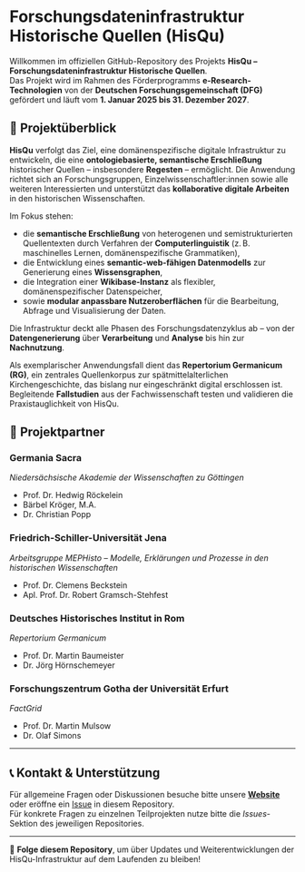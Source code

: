 # Forschungsdateninfrastruktur Historische Quellen (HisQu)

Willkommen im offiziellen GitHub-Repository des Projekts **HisQu – Forschungsdateninfrastruktur Historische Quellen**.  
Das Projekt wird im Rahmen des Förderprogramms **e-Research-Technologien** von der **Deutschen Forschungsgemeinschaft (DFG)** gefördert und läuft vom **1. Januar 2025 bis 31. Dezember 2027**.

## 🧭 Projektüberblick

**HisQu** verfolgt das Ziel, eine domänenspezifische digitale Infrastruktur zu entwickeln, die eine **ontologiebasierte, semantische Erschließung** historischer Quellen – insbesondere **Regesten** – ermöglicht. Die Anwendung richtet sich an Forschungsgruppen, Einzelwissenschaftler:innen sowie alle weiteren Interessierten und unterstützt das **kollaborative digitale Arbeiten** in den historischen Wissenschaften.

Im Fokus stehen:
- die **semantische Erschließung** von heterogenen und semistrukturierten Quellentexten durch Verfahren der **Computerlinguistik** (z. B. maschinelles Lernen, domänenspezifische Grammatiken),
- die Entwicklung eines **semantic-web-fähigen Datenmodells** zur Generierung eines **Wissensgraphen**,
- die Integration einer **Wikibase-Instanz** als flexibler, domänenspezifischer Datenspeicher,
- sowie **modular anpassbare Nutzeroberflächen** für die Bearbeitung, Abfrage und Visualisierung der Daten.

Die Infrastruktur deckt alle Phasen des Forschungsdatenzyklus ab – von der **Datengenerierung** über **Verarbeitung** und **Analyse** bis hin zur **Nachnutzung**.

Als exemplarischer Anwendungsfall dient das **Repertorium Germanicum (RG)**, ein zentrales Quellenkorpus zur spätmittelalterlichen Kirchengeschichte, das bislang nur eingeschränkt digital erschlossen ist. Begleitende **Fallstudien** aus der Fachwissenschaft testen und validieren die Praxistauglichkeit von HisQu.

## 👥 Projektpartner

### Germania Sacra  
*Niedersächsische Akademie der Wissenschaften zu Göttingen*  
- Prof. Dr. Hedwig Röckelein  
- Bärbel Kröger, M.A.  
- Dr. Christian Popp  

### Friedrich-Schiller-Universität Jena  
*Arbeitsgruppe MEPHisto – Modelle, Erklärungen und Prozesse in den historischen Wissenschaften*  
- Prof. Dr. Clemens Beckstein  
- Apl. Prof. Dr. Robert Gramsch-Stehfest  

### Deutsches Historisches Institut in Rom  
*Repertorium Germanicum*  
- Prof. Dr. Martin Baumeister  
- Dr. Jörg Hörnschemeyer  

### Forschungszentrum Gotha der Universität Erfurt  
*FactGrid*  
- Prof. Dr. Martin Mulsow  
- Dr. Olaf Simons  

---

## 📞 Kontakt & Unterstützung

Für allgemeine Fragen oder Diskussionen besuche bitte unsere  **[Website](https://www.hisqu.de)** oder eröffne ein [Issue](https://github.com/HisQu/Organisation/issues) in diesem Repository.  
Für konkrete Fragen zu einzelnen Teilprojekten nutze bitte die *Issues*-Sektion des jeweiligen Repositories.

---

🚀 **Folge diesem Repository**, um über Updates und Weiterentwicklungen der HisQu-Infrastruktur auf dem Laufenden zu bleiben!


